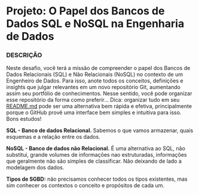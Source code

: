 # Projeto: O Papel dos Bancos de Dados SQL e NoSQL na Engenharia de Dados

### **DESCRIÇÃO**

Neste desafio, você terá a missão de compreender o papel dos Bancos de Dados Relacionais (SQL) e Não Relacionais (NoSQL) no contexto de um Engenheiro de Dados. Para isso, anote todos os conceitos, definições e insights que julgar relevantes em um novo repositório Git, aumentando assim seu portfólio de conhecimentos. Nesse sentido, você pode organizar esse repositório da forma como preferir... Dica: organizar tudo em seu [README.md](http://readme.md/) pode ser uma alternativa bem rápida e efetiva, principalmente porque o GitHub provê uma interface bem simples e intuitiva para isso. Bons estudos!

**SQL - Banco de dados Relacional.**
Sabemos o que vamos armazenar, quais esquemas e a relação entre os dados.

**NoSQL - Banco de dados não Relacional.**
É uma alternativa ao SQL, não substitui, grande volumes de informações nao estruturadas, informações que geralmente não são simples de classificar.
Não deixando de lado a modelagem dos dados.

**Tipos de SGBD:** não precisamos conhecer todos os tipos existentes, mas sim conhecer os contextos o conceito e propósitos de cada um.

